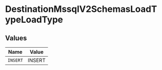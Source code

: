 # DestinationMssqlV2SchemasLoadTypeLoadType


## Values

| Name     | Value    |
| -------- | -------- |
| `INSERT` | INSERT   |